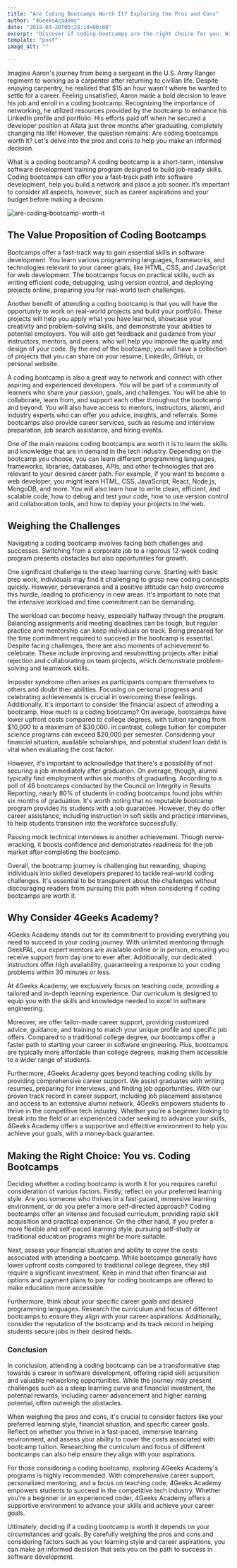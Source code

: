 ```yaml
---
title: "Are Coding Bootcamps Worth It? Exploring the Pros and Cons"
author: "4GeeksAcademy"
date: "2019-03-20T05:29:14+00:00"
excerpt: "Discover if coding bootcamps are the right choice for you. With 80% of graduates finding jobs within six months, learn the pros and cons to make an informed decision. Explore the value and..."
template: "post" 
image_alt: ""

---
```


Imagine Aaron's journey from being a sergeant in the U.S. Army Ranger regiment to working as a carpenter after returning to civilian life. Despite enjoying carpentry, he realized that $15 an hour wasn't where he wanted to settle for a career. Feeling unsatisfied, Aaron made a bold decision to leave his job and enroll in a coding bootcamp. Recognizing the importance of networking, he utilized resources provided by the bootcamp to enhance his LinkedIn profile and portfolio. His efforts paid off when he secured a developer position at Allata just three months after graduating, completely changing his life! However, the question remains: Are coding bootcamps worth it? Let's delve into the pros and cons to help you make an informed decision.

What is a coding bootcamp? A coding bootcamp is a short-term, intensive software development training program designed to build job-ready skills. Coding bootcamps can offer you a fast-track path into software development, help you build a network and place a job sooner. It’s important to consider all aspects, however, such as career aspirations and your budget before making a decision.

![are-coding-bootcamp-worth-it](https://breathecode.herokuapp.com/v1/media/file/coding-bootcamp-choise-jpg "are coding bootcamp worth it")

## The Value Proposition of Coding Bootcamps

Bootcamps offer a fast-track way to gain essential skills in software development. You learn various programming languages, frameworks, and technologies relevant to your career goals, like HTML, CSS, and JavaScript for web development. The bootcamps focus on practical skills, such as writing efficient code, debugging, using version control, and deploying projects online, preparing you for real-world tech challenges.

Another benefit of attending a coding bootcamp is that you will have the opportunity to work on real-world projects and build your portfolio. These projects will help you apply what you have learned, showcase your creativity and problem-solving skills, and demonstrate your abilities to potential employers. You will also get feedback and guidance from your instructors, mentors, and peers, who will help you improve the quality and design of your code. By the end of the bootcamp, you will have a collection of projects that you can share on your resume, LinkedIn, GitHub, or personal website.

A coding bootcamp is also a great way to network and connect with other aspiring and experienced developers. You will be part of a community of learners who share your passion, goals, and challenges. You will be able to collaborate, learn from, and support each other throughout the bootcamp and beyond. You will also have access to mentors, instructors, alumni, and industry experts who can offer you advice, insights, and referrals. Some bootcamps also provide career services, such as resume and interview preparation, job search assistance, and hiring events.

One of the main reasons coding bootcamps are worth it is to learn the skills and knowledge that are in demand in the tech industry. Depending on the bootcamp you choose, you can learn different programming languages, frameworks, libraries, databases, APIs, and other technologies that are relevant to your desired career path. For example, if you want to become a web developer, you might learn HTML, CSS, JavaScript, React, Node.js, MongoDB, and more. You will also learn how to write clean, efficient, and scalable code, how to debug and test your code, how to use version control and collaboration tools, and how to deploy your projects to the web.

## Weighing the Challenges

Navigating a coding bootcamp involves facing both challenges and successes. Switching from a corporate job to a rigorous 12-week coding program presents obstacles but also opportunities for growth.

One significant challenge is the steep learning curve. Starting with basic prep work, individuals may find it challenging to grasp new coding concepts quickly. However, perseverance and a positive attitude can help overcome this hurdle, leading to proficiency in new areas. It's important to note that the intensive workload and time commitment can be demanding.

The workload can become heavy, especially halfway through the program. Balancing assignments and meeting deadlines can be tough, but regular practice and mentorship can keep individuals on track. Being prepared for the time commitment required to succeed in the bootcamp is essential. Despite facing challenges, there are also moments of achievement to celebrate. These include improving and resubmitting projects after initial rejection and collaborating on team projects, which demonstrate problem-solving and teamwork skills.

Imposter syndrome often arises as participants compare themselves to others and doubt their abilities. Focusing on personal progress and celebrating achievements is crucial in overcoming these feelings. Additionally, it's important to consider the financial aspect of attending a bootcamp. How much is a coding bootcamp? On average, bootcamps have lower upfront costs compared to college degrees, with tuition ranging from $10,000 to a maximum of $30,000. In contrast, college tuition for computer science programs can exceed $20,000 per semester. Considering your financial situation, available scholarships, and potential student loan debt is vital when evaluating the cost factor.

However, it's important to acknowledge that there's a possibility of not securing a job immediately after graduation. On average, though, alumni typically find employment within six months of graduating. According to a poll of 46 bootcamps conducted by the Council on Integrity in Results Reporting, nearly 80% of students in coding bootcamps found jobs within six months of graduation. It's worth noting that no reputable bootcamp program provides its students with a job guarantee. However, they do offer career assistance, including instruction in soft skills and practice interviews, to help students transition into the workforce successfully.

Passing mock technical interviews is another achievement. Though nerve-wracking, it boosts confidence and demonstrates readiness for the job market after completing the bootcamp.

Overall, the bootcamp journey is challenging but rewarding, shaping individuals into skilled developers prepared to tackle real-world coding challenges. It's essential to be transparent about the challenges without discouraging readers from pursuing this path when considering if coding bootcamps are worth it.

## Why Consider 4Geeks Academy?

4Geeks Academy stands out for its commitment to providing everything you need to succeed in your coding journey. With unlimited mentoring through GeekPAL, our expert mentors are available online or in person, ensuring you receive support from day one to ever after. Additionally, our dedicated instructors offer high availability, guaranteeing a response to your coding problems within 30 minutes or less.

At 4Geeks Academy, we exclusively focus on teaching code, providing a tailored and in-depth learning experience. Our curriculum is designed to equip you with the skills and knowledge needed to excel in software engineering.

Moreover, we offer tailor-made career support, providing customized advice, guidance, and training to match your unique profile and specific job offers. Compared to a traditional college degree, our bootcamps offer a faster path to starting your career in software engineering. Plus, bootcamps are typically more affordable than college degrees, making them accessible to a wider range of students.

Furthermore, 4Geeks Academy goes beyond teaching coding skills by providing comprehensive career support. We assist graduates with writing resumes, preparing for interviews, and finding job opportunities. With our proven track record in career support, including job placement assistance and access to an extensive alumni network, 4Geeks empowers students to thrive in the competitive tech industry. Whether you're a beginner looking to break into the field or an experienced coder seeking to advance your skills, 4Geeks Academy offers a supportive and effective environment to help you achieve your goals, with a money-back guarantee.

## Making the Right Choice: You vs. Coding Bootcamps

Deciding whether a coding bootcamp is worth it for you requires careful consideration of various factors. Firstly, reflect on your preferred learning style. Are you someone who thrives in a fast-paced, immersive learning environment, or do you prefer a more self-directed approach? Coding bootcamps offer an intense and focused curriculum, providing rapid skill acquisition and practical experience. On the other hand, if you prefer a more flexible and self-paced learning style, pursuing self-study or traditional education programs might be more suitable.

Next, assess your financial situation and ability to cover the costs associated with attending a bootcamp. While bootcamps generally have lower upfront costs compared to traditional college degrees, they still require a significant investment. Keep in mind that often financial aid options and payment plans to pay for coding bootcamps are offered to make education more accessible.

Furthermore, think about your specific career goals and desired programming languages. Research the curriculum and focus of different bootcamps to ensure they align with your career aspirations. Additionally, consider the reputation of the bootcamp and its track record in helping students secure jobs in their desired fields.


### Conclusion

In conclusion, attending a coding bootcamp can be a transformative step towards a career in software development, offering rapid skill acquisition and valuable networking opportunities. While the journey may present challenges such as a steep learning curve and financial investment, the potential rewards, including career advancement and higher earning potential, often outweigh the obstacles.

When weighing the pros and cons, it's crucial to consider factors like your preferred learning style, financial situation, and specific career goals. Reflect on whether you thrive in a fast-paced, immersive learning environment, and assess your ability to cover the costs associated with bootcamp tuition. Researching the curriculum and focus of different bootcamps can also help ensure they align with your aspirations.

For those considering a coding bootcamp, exploring 4Geeks Academy's programs is highly recommended. With comprehensive career support, personalized mentoring, and a focus on teaching code, 4Geeks Academy empowers students to succeed in the competitive tech industry. Whether you're a beginner or an experienced coder, 4Geeks Academy offers a supportive environment to advance your skills and achieve your career goals.

Ultimately, deciding if a coding bootcamp is worth it depends on your circumstances and goals. By carefully weighing the pros and cons and considering factors such as your learning style and career aspirations, you can make an informed decision that sets you on the path to success in software development.

